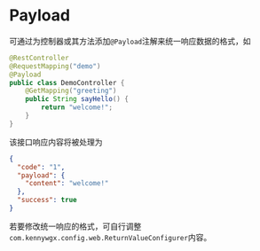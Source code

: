 # Payload

可通过为控制器或其方法添加`@Payload`注解来统一响应数据的格式，如

```java
@RestController
@RequestMapping("demo")
@Payload
public class DemoController {
    @GetMapping("greeting")
    public String sayHello() {
        return "welcome!";
    }
}
```

该接口响应内容将被处理为

```json
{
  "code": "1",
  "payload": {
    "content": "welcome!"
  },
  "success": true
}
```

若要修改统一响应的格式，可自行调整`com.kennywgx.config.web.ReturnValueConfigurer`内容。
